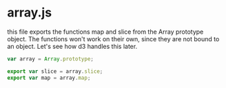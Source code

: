 # array.js

this file exports the functions map and slice from the Array prototype object. The functions won't work on their own, since they are not bound to an object. Let's see how d3 handles this later.

```js
var array = Array.prototype;

export var slice = array.slice;
export var map = array.map;
```